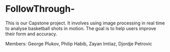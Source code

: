 # FollowThrough-
This is our Capstone project. It involves using image processing in real time to analyse basketball shots in motion. The goal is to help users improve their form and accuracy. 

Members: George Plukov, Philip Habib, Zayan Imtiaz, Djordje Petrovic 

